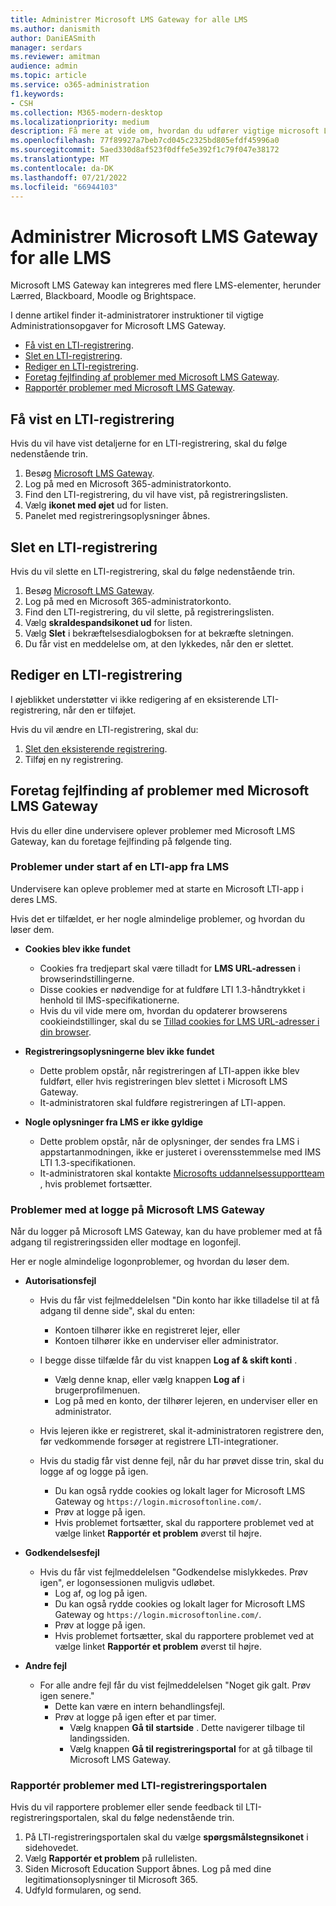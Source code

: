 ```yaml
---
title: Administrer Microsoft LMS Gateway for alle LMS
ms.author: danismith
author: DaniEASmith
manager: serdars
ms.reviewer: amitman
audience: admin
ms.topic: article
ms.service: o365-administration
f1.keywords:
- CSH
ms.collection: M365-modern-desktop
ms.localizationpriority: medium
description: Få mere at vide om, hvordan du udfører vigtige microsoft LMS Gateway-administrationsopgaver, herunder visning, sletning, redigering og fejlfinding.
ms.openlocfilehash: 77f89927a7beb7cd045c2325bd805efdf45996a0
ms.sourcegitcommit: 5aed330d8af523f0dffe5e392f1c79f047e38172
ms.translationtype: MT
ms.contentlocale: da-DK
ms.lasthandoff: 07/21/2022
ms.locfileid: "66944103"
---
```

# <a name="manage-microsoft-lms-gateway-for-any-lms"></a>Administrer Microsoft LMS Gateway for alle LMS

Microsoft LMS Gateway kan integreres med flere LMS-elementer, herunder Lærred, Blackboard, Moodle og Brightspace.

I denne artikel finder it-administratorer instruktioner til vigtige Administrationsopgaver for Microsoft LMS Gateway.

- [Få vist en LTI-registrering](#view-an-lti-registration).
- [Slet en LTI-registrering](#delete-an-lti-registration).
- [Rediger en LTI-registrering](#edit-an-lti-registration).
- [Foretag fejlfinding af problemer med Microsoft LMS Gateway](#troubleshoot-issues-with-microsoft-lms-gateway).
- [Rapportér problemer med Microsoft LMS Gateway](#report-problems-with-lti-registration-portal).

## <a name="view-an-lti-registration"></a>Få vist en LTI-registrering

Hvis du vil have vist detaljerne for en LTI-registrering, skal du følge nedenstående trin.

1. Besøg [Microsoft LMS Gateway](https://lti.microsoft.com/).
2. Log på med en Microsoft 365-administratorkonto.
3. Find den LTI-registrering, du vil have vist, på registreringslisten.
4. Vælg **ikonet med øjet** ud for listen.
5. Panelet med registreringsoplysninger åbnes.

## <a name="delete-an-lti-registration"></a>Slet en LTI-registrering

Hvis du vil slette en LTI-registrering, skal du følge nedenstående trin.

1. Besøg [Microsoft LMS Gateway](https://lti.microsoft.com/).
2. Log på med en Microsoft 365-administratorkonto.
3. Find den LTI-registrering, du vil slette, på registreringslisten.
4. Vælg **skraldespandsikonet ud** for listen.
5. Vælg **Slet** i bekræftelsesdialogboksen for at bekræfte sletningen.
6. Du får vist en meddelelse om, at den lykkedes, når den er slettet.

## <a name="edit-an-lti-registration"></a>Rediger en LTI-registrering

I øjeblikket understøtter vi ikke redigering af en eksisterende LTI-registrering, når den er tilføjet.

Hvis du vil ændre en LTI-registrering, skal du:

1. [Slet den eksisterende registrering](#delete-an-lti-registration).
2. Tilføj en ny registrering.

## <a name="troubleshoot-issues-with-microsoft-lms-gateway"></a>Foretag fejlfinding af problemer med Microsoft LMS Gateway

Hvis du eller dine undervisere oplever problemer med Microsoft LMS Gateway, kan du foretage fejlfinding på følgende ting.

### <a name="issues-while-launching-an-lti-app-from-the-lms"></a>Problemer under start af en LTI-app fra LMS

Undervisere kan opleve problemer med at starte en Microsoft LTI-app i deres LMS.

Hvis det er tilfældet, er her nogle almindelige problemer, og hvordan du løser dem.

- **Cookies blev ikke fundet**
  - Cookies fra tredjepart skal være tilladt for **LMS URL-adressen** i browserindstillingerne.
  - Disse cookies er nødvendige for at fuldføre LTI 1.3-håndtrykket i henhold til IMS-specifikationerne.
  - Hvis du vil vide mere om, hvordan du opdaterer browserens cookieindstillinger, skal du se [Tillad cookies for LMS URL-adresser i din browser](browser-cookies.md).

- **Registreringsoplysningerne blev ikke fundet**
  - Dette problem opstår, når registreringen af LTI-appen ikke blev fuldført, eller hvis registreringen blev slettet i Microsoft LMS Gateway.
  - It-administratoren skal fuldføre registreringen af LTI-appen.

- **Nogle oplysninger fra LMS er ikke gyldige**
  - Dette problem opstår, når de oplysninger, der sendes fra LMS i appstartanmodningen, ikke er justeret i overensstemmelse med IMS LTI 1.3-specifikationen.
  - It-administratoren skal kontakte [Microsofts uddannelsessupportteam](https://edusupport.microsoft.com/support?product_id=lti_apps&platform_id=web) , hvis problemet fortsætter.

### <a name="issues-with-signing-in-to-the-microsoft-lms-gateway"></a>Problemer med at logge på Microsoft LMS Gateway

Når du logger på Microsoft LMS Gateway, kan du have problemer med at få adgang til registreringssiden eller modtage en logonfejl.

Her er nogle almindelige logonproblemer, og hvordan du løser dem.

- **Autorisationsfejl**
  - Hvis du får vist fejlmeddelelsen "Din konto har ikke tilladelse til at få adgang til denne side", skal du enten:
    - Kontoen tilhører ikke en registreret lejer, eller
    - Kontoen tilhører ikke en underviser eller administrator.

  - I begge disse tilfælde får du vist knappen **Log af & skift konti** .
    - Vælg denne knap, eller vælg knappen **Log af** i brugerprofilmenuen.
    - Log på med en konto, der tilhører lejeren, en underviser eller en administrator.

  - Hvis lejeren ikke er registreret, skal it-administratoren registrere den, før vedkommende forsøger at registrere LTI-integrationer.

  - Hvis du stadig får vist denne fejl, når du har prøvet disse trin, skal du logge af og logge på igen.
    - Du kan også rydde cookies og lokalt lager for Microsoft LMS Gateway og `https://login.microsoftonline.com/`.
    - Prøv at logge på igen.
    - Hvis problemet fortsætter, skal du rapportere problemet ved at vælge linket **Rapportér et problem** øverst til højre.

- **Godkendelsesfejl**
  - Hvis du får vist fejlmeddelelsen "Godkendelse mislykkedes. Prøv igen", er logonsessionen muligvis udløbet.
    - Log af, og log på igen.
    - Du kan også rydde cookies og lokalt lager for Microsoft LMS Gateway og `https://login.microsoftonline.com/`.
    - Prøv at logge på igen.
    - Hvis problemet fortsætter, skal du rapportere problemet ved at vælge linket **Rapportér et problem** øverst til højre.

- **Andre fejl**
  - For alle andre fejl får du vist fejlmeddelelsen "Noget gik galt. Prøv igen senere."
    - Dette kan være en intern behandlingsfejl.
    - Prøv at logge på igen efter et par timer.
      - Vælg knappen **Gå til startside** . Dette navigerer tilbage til landingssiden.
      - Vælg knappen **Gå til registreringsportal** for at gå tilbage til Microsoft LMS Gateway.

### <a name="report-problems-with-lti-registration-portal"></a>Rapportér problemer med LTI-registreringsportalen

Hvis du vil rapportere problemer eller sende feedback til LTI-registreringsportalen, skal du følge nedenstående trin.

1. På LTI-registreringsportalen skal du vælge **spørgsmålstegnsikonet** i sidehovedet.
2. Vælg **Rapportér et problem** på rullelisten.
3. Siden Microsoft Education Support åbnes. Log på med dine legitimationsoplysninger til Microsoft 365.
4. Udfyld formularen, og send.
